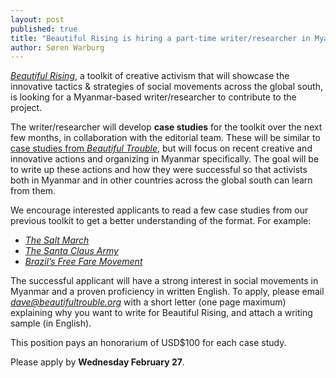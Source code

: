 ```yaml
---
layout: post
published: true
title: "Beautiful Rising is hiring a part-time writer/researcher in Myanmar"
author: Søren Warburg
---
```


[_Beautiful Rising_](http://beautifulrising.org/), a toolkit of creative activism that will showcase the innovative tactics & strategies of social movements across the global south, is looking for a Myanmar-based writer/researcher to contribute to the project.

The writer/researcher will develop **case studies** for the toolkit over the next few months, in collaboration with the editorial team. These will be similar to [case studies from _Beautiful Trouble_](http://beautifultrouble.org/case/), but will focus on recent creative and innovative actions and organizing in Myanmar specifically. The goal will be to write up these actions and how they were successful so that activists both in Myanmar and in other countries across the global south can learn from them. 

We encourage interested applicants to read a few case studies from our previous toolkit to get a better understanding of the format. For example: 

* [_The Salt March_](http://beautifultrouble.org/case/the-salt-march/)
* [_The Santa Claus Army_](http://beautifultrouble.org/case/santa-claus-army/)
* [_Brazil’s Free Fare Movement_](http://beautifultrouble.org/case/brazils-free-fare-movement/)

The successful applicant will have a strong interest in social movements in Myanmar and a proven proficiency in written English. To apply, please email [_dave@beautifultrouble.org_](mailto:dave@beautifultrouble.org) with a short letter (one page maximum) explaining why you want to write for Beautiful Rising, and attach a writing sample (in English). 

This position pays an honorarium of USD$100 for each case study.

Please apply by **Wednesday February 27**.